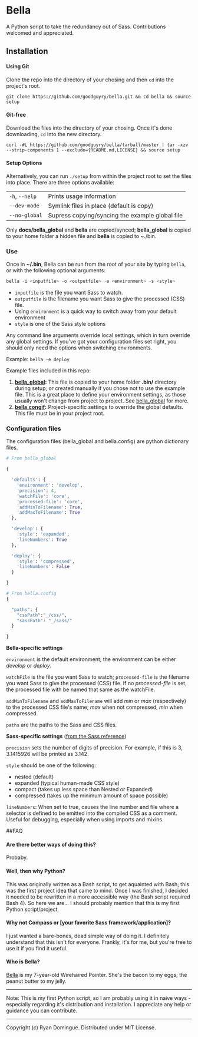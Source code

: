 Bella
===================

A Python script to take the redundancy out of Sass. Contributions welcomed and appreciated.

## Installation

#### Using Git

Clone the repo into the directory of your chosing and then ```cd``` into the project's root.

```git clone https://github.com/goodguyry/bella.git && cd bella && source setup```

#### Git-free

Download the files into the directory of your chosing. Once it's done downloading, ```cd``` into the new directory.

```curl -#L https://github.com/goodguyry/bella/tarball/master | tar -xzv --strip-components 1 --exclude={README.md,LICENSE} && source setup```

#### Setup Options

Alternatively, you can run ```./setup``` from within the project root to set the files into place. There are three options available:

<table>
  <tr>
    <td><code>-h</code>, <code>--help</code></td>
    <td>Prints usage information</td>
  </tr>
  <tr>
    <td><code>--dev-mode</code></td>
    <td>Symlink files in place (default is copy)</td>
  </tr>
  <tr>
    <td><code>--no-global</code></td>
    <td>Supress copying/syncing the example global file</td>
  </tr>
</table>

Only **docs/bella\_global** and **bella** are copied/synced; **bella\_global** is copied to your home folder a hidden file and **bella** is copied to ~./bin.

### Use

Once in **~/.bin**, Bella can be run from the root of your site by typing ```bella```, or with the following optional arguments:

```python
bella -i <inputfile> -o <outputfile> -e <environment> -s <style>
```

- ```inputfile``` is the file you want Sass to watch.
- ```outputfile``` is the filename you want Sass to give the processed (CSS) file.
- Using ```environment``` is a quick way to switch away from your default environment
- ```style``` is one of the Sass style options

Any command line arguments override local settings, which in turn override any global settings. If you've got your configuration files set right, you should only need the options when switching environments.

Example: ```bella -e deploy```

Example files included in this repo:

1. **[bella_global](https://github.com/goodguyry/bella/blob/master/bella_global):**
This file is copied to your home folder **.bin/** directory during setup, or created manually if you chose not to use the example file. This is a great place to define your environment settings, as those usually won't change from project to project. See [bella_global](https://github.com/goodguyry/bella/blob/master/bella_global) for more.
2. **[bella.congif](https://github.com/goodguyry/bella/blob/master/bella.config):**
Project-specific settings to override the global defaults. This file must be in your project root.

### Configuration files

The configuration files (bella_global and bella.config) are python dictionary files.

```python
# From bella_global

{

  'defaults': {
    'environment': 'develop',
    'precision': 4,
    'watchFile': 'core',
    'processed-file': 'core',
    'addMinToFilename': True,
    'addMaxToFilename': True
  },

  'develop': {
    'style': 'expanded',
    'lineNumbers': True
  },

  'deploy': {
    'style': 'compressed',
    'lineNumbers': False
  }

}
```

```python
# From bella.config
{

  "paths": {
    "cssPath":"_/css/",
    "sassPath": "_/sass/"
  }

}

```

**Bella-specific settings**


```environment``` is the default environment; the environment can be either _develop_ or _deploy_.

```watchFile``` is the file you want Sass to watch; ```processed-file``` is the filename you want Sass to give the processed (CSS) file. If no _processed-file_ is set, the processed file with be named that same as the watchFile.

```addMinToFilename``` and ```addMaxToFilename``` will add _min_ or _max_ (respectively) to the processed CSS file's name; _max_ when not compressed, _min_ when compressed.

```paths``` are the paths to the Sass and CSS files.

**Sass-specific settings** ([from the Sass reference](http://sass-lang.com/docs/yardoc/file.SASS_REFERENCE.html))

```precision``` sets the number of digits of precision. For example, if this is 3, 3.1415926 will be printed as 3.142.

```style``` should be one of the following:

- nested (default)
- expanded (typical human-made CSS style)
- compact (takes up less space than Nested or Expanded)
- compressed (takes up the minimum amount of space possible)

```lineNumbers```: When set to true, causes the line number and file where a selector is defined to be emitted into the compiled CSS as a comment. Useful for debugging, especially when using imports and mixins.


##FAQ

#### Are there better ways of doing this?

Probaby.

#### Well, then why Python?

This was originally written as a Bash script, to get aquainted with Bash; this was the first project idea that came to mind. Once I was finished, I decided it needed to be rewritten in a more accessible way (the Bash script required Bash 4). So here we are... I should probably mention that this is my first Python script/project.

#### Why not Compass or [your favorite Sass framework/application]?

I just wanted a bare-bones, dead simple way of doing it. I definitely understand that this isn't for everyone. Frankly, it's for me, but you're free to use it if you find it useful.

#### Who is Bella?

[Bella](http://i.imgur.com/Nhu87.jpg) is my 7-year-old Wirehaired Pointer. She's the bacon to my eggs; the peanut butter to my jelly.

---

Note: This is my first Python script, so I am probably using it in naive ways - especially regarding it's distribution and installation. I appreciate any help or guidance you can contribute.

---

Copyright (c) Ryan Domingue. Distributed under MIT License.

